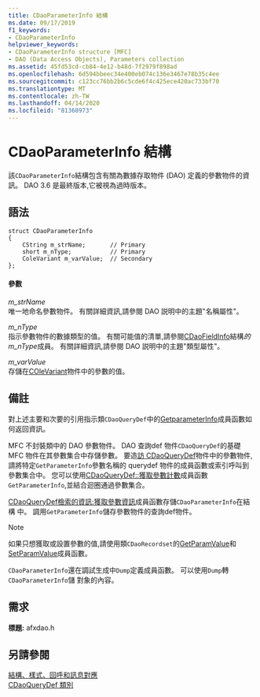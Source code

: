 ```yaml
---
title: CDaoParameterInfo 結構
ms.date: 09/17/2019
f1_keywords:
- CDaoParameterInfo
helpviewer_keywords:
- CDaoParameterInfo structure [MFC]
- DAO (Data Access Objects), Parameters collection
ms.assetid: 45fd53cd-cb84-4e12-b48d-7f2979f898ad
ms.openlocfilehash: 6d594bbeec34e400eb074c136e3467e78b35c4ee
ms.sourcegitcommit: c123cc76bb2b6c5cde6f4c425ece420ac733bf70
ms.translationtype: MT
ms.contentlocale: zh-TW
ms.lasthandoff: 04/14/2020
ms.locfileid: "81368973"
---
```

# <a name="cdaoparameterinfo-structure"></a>CDaoParameterInfo 結構

該`CDaoParameterInfo`結構包含有關為數據存取物件 (DAO) 定義的參數物件的資訊。 DAO 3.6 是最終版本,它被視為過時版本。

## <a name="syntax"></a>語法

```
struct CDaoParameterInfo
{
    CString m_strName;       // Primary
    short m_nType;           // Primary
    ColeVariant m_varValue;  // Secondary
};
```

#### <a name="parameters"></a>參數

*m_strName*<br/>
唯一地命名參數物件。 有關詳細資訊,請參閱 DAO 説明中的主題"名稱屬性"。

*m_nType*<br/>
指示參數物件的數據類型的值。 有關可能值的清單,請參閱[CDaoFieldInfo](../../mfc/reference/cdaofieldinfo-structure.md)結構*的m_nType*成員。 有關詳細資訊,請參閱 DAO 説明中的主題"類型屬性"。

*m_varValue*<br/>
存儲在[COleVariant](../../mfc/reference/colevariant-class.md)物件中的參數的值。

## <a name="remarks"></a>備註

對上述主要和次要的引用指示類`CDaoQueryDef`中的[GetparameterInfo](../../mfc/reference/cdaoquerydef-class.md#getparameterinfo)成員函數如何返回資訊。

MFC 不封裝類中的 DAO 參數物件。 DAO 查詢def 物件`CDaoQueryDef`的基礎 MFC 物件在其參數集合中存儲參數。 要造[訪 CDaoQueryDef](../../mfc/reference/cdaoquerydef-class.md)物件中的參數物件,請將特定`GetParameterInfo`參數名稱的 querydef 物件的成員函數或索引呼叫到參數集合中。 您可以使用[CDaoQueryDef::獲取參數計數](../../mfc/reference/cdaoquerydef-class.md#getparametercount)成員函數`GetParameterInfo`,並結合迴圈通過參數集合。

[CDaoQueryDef檢索的資訊:獲取參數資訊](../../mfc/reference/cdaoquerydef-class.md#getparameterinfo)成員函數存儲`CDaoParameterInfo`在結構 中。 調用`GetParameterInfo`儲存參數物件的查詢def物件。

> [!NOTE]
> 如果只想獲取或設置參數的值,請使用類`CDaoRecordset`的[GetParamValue](../../mfc/reference/cdaorecordset-class.md#getparamvalue)和[SetParamValue](../../mfc/reference/cdaorecordset-class.md#setparamvalue)成員函數。

`CDaoParameterInfo`還在調試生成中`Dump`定義成員函數。 可以使用`Dump`轉`CDaoParameterInfo`儲 對象的內容。

## <a name="requirements"></a>需求

**標題:** afxdao.h

## <a name="see-also"></a>另請參閱

[結構、樣式、回呼和訊息對應](../../mfc/reference/structures-styles-callbacks-and-message-maps.md)<br/>
[CDaoQueryDef 類別](../../mfc/reference/cdaoquerydef-class.md)
